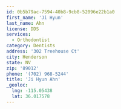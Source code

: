```yaml
---
id: 0b5b79ac-7594-40b8-9cb8-52096e22b1a0
first_name: 'Ji Hyun'
last_name: Ahn
license: DDS
services:
  - Orthodontist
category: Dentists
address: '302 Treehouse Ct'
city: Henderson
state: NV
zip: '89012'
phone: '(702) 968-5244'
title: 'Ji Hyun Ahn'
_geoloc:
  lng: -115.05438
  lat: 36.017578
---
```

